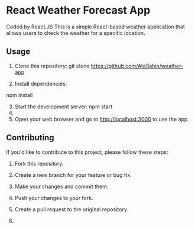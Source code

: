 # React Weather Forecast App
Coded by React.JS
This is a simple React-based weather application that allows users to check the weather for a specific location.

## Usage

1. Clone this repository:
git clone https://github.com/AtaSahin/weather-app

2. Install dependencies:

npm install

3. Start the development server: npm start
4. 
4. Open your web browser and go to [http://localhost:3000](http://localhost:3000) to use the app.

## Contributing

If you'd like to contribute to this project, please follow these steps:

1. Fork this repository.

2. Create a new branch for your feature or bug fix.

3. Make your changes and commit them.

4. Push your changes to your fork.

5. Create a pull request to the original repository.
6. 
